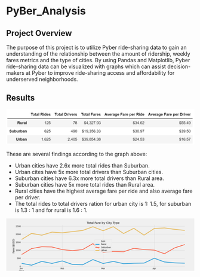 # PyBer_Analysis
## Project Overview
The purpose of this project is to utilize Pyber ride-sharing data to gain an understanding of the relationship between the amount of ridership, weekly fares metrics and the type of cities. By using Pandas and Matplotlib, Pyber ride-sharing data can be visualized with graphs which can assist decision-makers at Pyber to improve ride-sharing access and affordability for underserved neighborhoods. 
## Results
![Pyber_Summary_df](analysis/Pyber_Summary_df.png)

These are several findings according to the graph above:
 - Urban cities have 2.6x more total rides than Suburban.
 - Urban cites have 5x more total drivers than Suburban cities.
 - Suburban cities have 6.3x more total drivers than Rural area. 
 - Suburban cities have 5x more total rides than Rural area.
 - Rural cities have the highest average fare per ride and also average fare per driver. 
 - The total rides to total drivers ration for urban city is  1: 1.5, for suburban is 1.3 : 1 and for rural is 1.6 : 1. 

![Pyber_fare_summary](analysis/Pyber_fare_summary.png)

